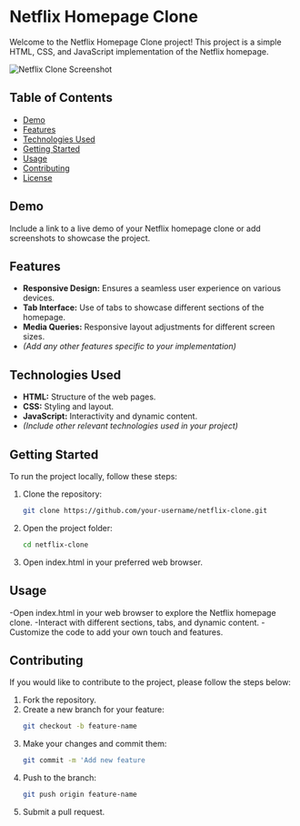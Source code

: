 # Netflix Homepage Clone

Welcome to the Netflix Homepage Clone project! This project is a simple HTML, CSS, and JavaScript implementation of the Netflix homepage.

![Netflix Clone Screenshot](link_to_screenshot)

## Table of Contents

- [Demo](#demo)
- [Features](#features)
- [Technologies Used](#technologies-used)
- [Getting Started](#getting-started)
- [Usage](#usage)
- [Contributing](#contributing)
- [License](#license)

## Demo

Include a link to a live demo of your Netflix homepage clone or add screenshots to showcase the project.

## Features

- **Responsive Design:** Ensures a seamless user experience on various devices.
- **Tab Interface:** Use of tabs to showcase different sections of the homepage.
- **Media Queries:** Responsive layout adjustments for different screen sizes.
- _(Add any other features specific to your implementation)_

## Technologies Used

- **HTML:** Structure of the web pages.
- **CSS:** Styling and layout.
- **JavaScript:** Interactivity and dynamic content.
- _(Include other relevant technologies used in your project)_

## Getting Started

To run the project locally, follow these steps:

1. Clone the repository:

   ```bash
   git clone https://github.com/your-username/netflix-clone.git

2. Open the project folder:

   ```bash
   cd netflix-clone

3. Open index.html in your preferred web browser.

## Usage

-Open index.html in your web browser to explore the Netflix homepage clone.
-Interact with different sections, tabs, and dynamic content.
-Customize the code to add your own touch and features.

## Contributing

If you would like to contribute to the project, please follow the steps below:

1. Fork the repository.
2. Create a new branch for your feature:
   ```bash
   git checkout -b feature-name
4. Make your changes and commit them:
   ```bash
   git commit -m 'Add new feature
6. Push to the branch:
   ```bash
   git push origin feature-name
8. Submit a pull request.
